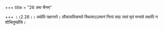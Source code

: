 +++
title = "26 अथ चैनम्"

+++
।।2.26।। अथेति पक्षान्तरे। लौकायतिकमते स्थित्वाऽऽत्मानं नित्यं सदा जातं
मृतं मन्यसे तथापि न शोचितुमर्हसि।  
